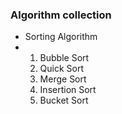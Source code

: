 ### Algorithm collection
- Sorting Algorithm
- 1. Bubble Sort
  2. Quick Sort
  3. Merge Sort
  4. Insertion Sort
  5. Bucket Sort
